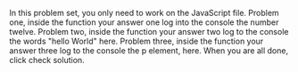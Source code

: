 In this problem set, you only need to work on the JavaScript file.
Problem one, inside the function your answer one log into the console the number twelve.
Problem two, inside the function your answer two log to the console the words "hello World" here.
Problem three, inside the function your answer three log to the console the p element, here.
When you are all done, click check solution.
